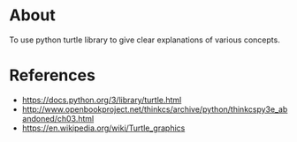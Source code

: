 # About

To use python turtle library to give clear explanations of various concepts.

# References

* https://docs.python.org/3/library/turtle.html
* http://www.openbookproject.net/thinkcs/archive/python/thinkcspy3e_abandoned/ch03.html
* https://en.wikipedia.org/wiki/Turtle_graphics
